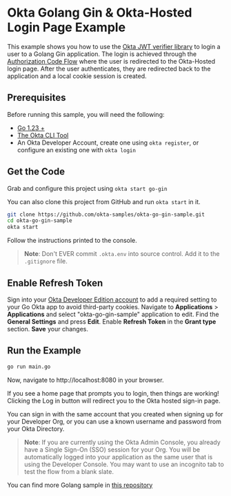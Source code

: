 # Okta Golang Gin & Okta-Hosted Login Page Example

This example shows you how to use the [Okta JWT verifier library][] to login a user to a Golang Gin application. The login is achieved through the [Authorization Code Flow][] where the user is redirected to the Okta-Hosted login page. After the user authenticates, they are redirected back to the application and a local cookie session is created.

## Prerequisites

Before running this sample, you will need the following:

- [Go 1.23 +](https://go.dev/dl/)
- [The Okta CLI Tool](https://github.com/okta/okta-cli/#installation)
- An Okta Developer Account, create one using `okta register`, or configure an existing one with `okta login`

## Get the Code

Grab and configure this project using `okta start go-gin`

You can also clone this project from GitHub and run `okta start` in it.

```bash
git clone https://github.com/okta-samples/okta-go-gin-sample.git
cd okta-go-gin-sample
okta start
```

Follow the instructions printed to the console.

> **Note**: Don't EVER commit `.okta.env` into source control. Add it to the `.gitignore` file.

## Enable Refresh Token

Sign into your [Okta Developer Edition account](https://developer.okta.com/login/) to add a required setting to your Go Okta app to avoid third-party cookies. Navigate to **Applications** > **Applications** and select "okta-go-gin-sample" application to edit. Find the **General Settings** and press **Edit**. Enable **Refresh Token** in the **Grant type** section. **Save** your changes.

## Run the Example

```bash
go run main.go
```

Now, navigate to http://localhost:8080 in your browser.

If you see a home page that prompts you to login, then things are working! Clicking the Log in button will redirect you to the Okta hosted sign-in page.

You can sign in with the same account that you created when signing up for your Developer Org, or you can use a known username and password from your Okta Directory.

> **Note**: If you are currently using the Okta Admin Console, you already have a Single Sign-On (SSO) session for your Org. You will be automatically logged into your application as the same user that is using the Developer Console. You may want to use an incognito tab to test the flow from a blank slate.

You can find more Golang sample in [this repository](https://github.com/okta/samples-golang)

[okta jwt verifier library]: github.com/okta/okta-jwt-verifier-golang
[oidc web application setup instructions]: https://developer.okta.com/authentication-guide/implementing-authentication/auth-code#1-setting-up-your-application
[authorization code flow]: https://developer.okta.com/authentication-guide/implementing-authentication/auth-code
